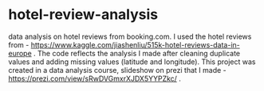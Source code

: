 # hotel-review-analysis
data analysis on hotel reviews from booking.com. 
I used the hotel reviews from - https://www.kaggle.com/jiashenliu/515k-hotel-reviews-data-in-europe .
The code reflects the analysis I made after cleaning duplicate values and adding missing values (latitude and longitude).
This project was created in a data analysis course, slideshow on prezi that I made - https://prezi.com/view/sRwDVGmxrXJDX5YYPZkc/ .
